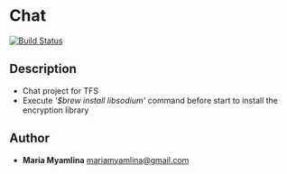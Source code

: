 # Chat

[![Build Status](https://travis-ci.org/mariamyamlina/chat.svg?branch=homework-13)](https://travis-ci.org/mariamyamlina/chat)

## Description 

- Chat project for TFS
- Execute *'$brew install libsodium'* command before start to install the encryption library

## Author

- **Maria Myamlina** mariamyamlina@gmail.com
